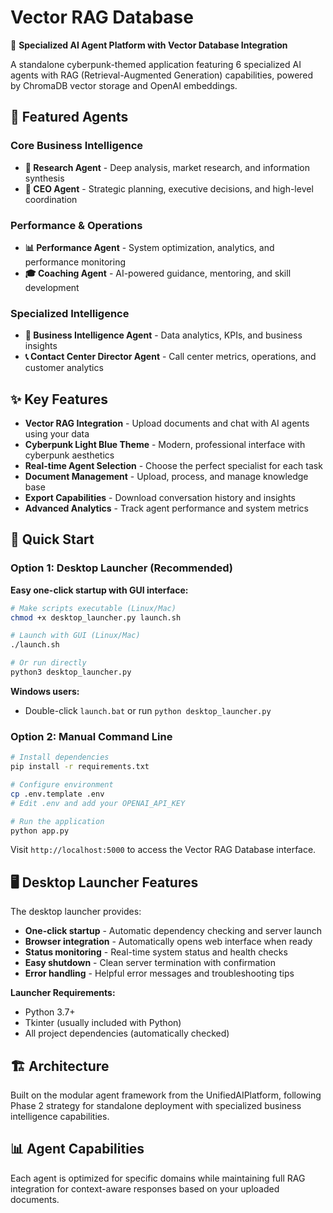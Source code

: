 # Vector RAG Database

🤖 **Specialized AI Agent Platform with Vector Database Integration**

A standalone cyberpunk-themed application featuring 6 specialized AI agents with RAG (Retrieval-Augmented Generation) capabilities, powered by ChromaDB vector storage and OpenAI embeddings.

## 🌟 Featured Agents

### Core Business Intelligence
- **🎯 Research Agent** - Deep analysis, market research, and information synthesis
- **👔 CEO Agent** - Strategic planning, executive decisions, and high-level coordination

### Performance & Operations  
- **📊 Performance Agent** - System optimization, analytics, and performance monitoring
- **🎓 Coaching Agent** - AI-powered guidance, mentoring, and skill development

### Specialized Intelligence
- **💼 Business Intelligence Agent** - Data analytics, KPIs, and business insights
- **📞 Contact Center Director Agent** - Call center metrics, operations, and customer analytics

## ✨ Key Features

- **Vector RAG Integration** - Upload documents and chat with AI agents using your data
- **Cyberpunk Light Blue Theme** - Modern, professional interface with cyberpunk aesthetics
- **Real-time Agent Selection** - Choose the perfect specialist for each task
- **Document Management** - Upload, process, and manage knowledge base
- **Export Capabilities** - Download conversation history and insights
- **Advanced Analytics** - Track agent performance and system metrics

## 🚀 Quick Start

### Option 1: Desktop Launcher (Recommended)
**Easy one-click startup with GUI interface:**

```bash
# Make scripts executable (Linux/Mac)
chmod +x desktop_launcher.py launch.sh

# Launch with GUI (Linux/Mac)
./launch.sh

# Or run directly
python3 desktop_launcher.py
```

**Windows users:**
- Double-click `launch.bat` or run `python desktop_launcher.py`

### Option 2: Manual Command Line
```bash
# Install dependencies
pip install -r requirements.txt

# Configure environment
cp .env.template .env
# Edit .env and add your OPENAI_API_KEY

# Run the application
python app.py
```

Visit `http://localhost:5000` to access the Vector RAG Database interface.

## 🖥️ Desktop Launcher Features

The desktop launcher provides:
- **One-click startup** - Automatic dependency checking and server launch
- **Browser integration** - Automatically opens web interface when ready
- **Status monitoring** - Real-time system status and health checks
- **Easy shutdown** - Clean server termination with confirmation
- **Error handling** - Helpful error messages and troubleshooting tips

**Launcher Requirements:**
- Python 3.7+
- Tkinter (usually included with Python)
- All project dependencies (automatically checked)

## 🏗️ Architecture

Built on the modular agent framework from the UnifiedAIPlatform, following Phase 2 strategy for standalone deployment with specialized business intelligence capabilities.

## 📊 Agent Capabilities

Each agent is optimized for specific domains while maintaining full RAG integration for context-aware responses based on your uploaded documents.
